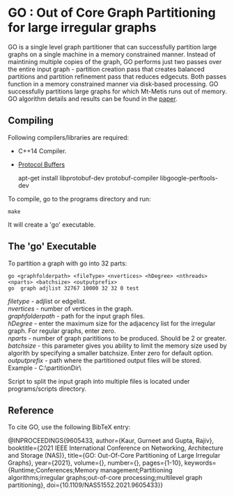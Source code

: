 
GO : Out of Core Graph Partitioning for large irregular graphs
=============================

GO is a single level graph partitioner that can successfully partition large graphs on a single machine in a memory constrained manner.
Instead of maintining multiple copies of the graph, GO performs just two passes over the entire input graph - partition creation pass that 
creates balanced partitions and partition refinement pass that reduces edgecuts. Both passes function in a memory constrained manner via 
disk-based processing. GO successfully partitions large graphs for which Mt-Metis runs out of memory. GO algorithm details and results
can be found in the [paper](https://www.cs.ucr.edu/~gupta/research/Publications/Comp/NAS2021.pdf).



Compiling 
-----------------------------
Following compilers/libraries are required:

* C++14 Compiler.
* [Protocol Buffers](https://protobuf.dev/)

    apt-get install libprotobuf-dev protobuf-compiler libgoogle-perftools-dev


To compile, go to the programs directory and run:

    make

It will create a 'go' executable.



The 'go' Executable
-----------------------------

To partition a graph with go into 32 parts:

    go <graphfolderpath> <fileType> <nvertices> <hDegree> <nthreads> <nparts> <batchsize> <outputprefix>
    go  graph adjlist 32767 10000 32 32 0 test   

*filetype* - adjlist or edgelist.  
*nvertices* - number of vertices in the graph.  
*graphfolderpath* - path for the input graph files.  
*hDegree* - enter the maximum size for the adjacency list for the irregular graph. For regular graphs, enter zero.  
*nparts* - number of graph parititions to be produced. Should be 2 or greater.  
*batchsize* - this parameter gives you ability to limit the memory size used by algorith by specifying a smaller batchsize.
              Enter zero for default option. 
*outputprefix* - path where the partitioned output files will be stored. Example - C:\partitionDir\


Script to split the input graph into multiple files is located under programs/scripts directory.  



Reference
-----------------------------

To cite GO, use the following BibTeX entry:

   @INPROCEEDINGS{9605433,
    author={Kaur, Gurneet and Gupta, Rajiv},
    booktitle={2021 IEEE International Conference on Networking, Architecture and Storage (NAS)},
    title={GO: Out-Of-Core Partitioning of Large Irregular Graphs},
    year={2021},
    volume={},
    number={},
    pages={1-10},
    keywords={Runtime;Conferences;Memory management;Partitioning algorithms;irregular graphs;out-of-core processing;multilevel graph partitioning},
    doi={10.1109/NAS51552.2021.9605433}}




<!-- Including GO API
-------------------------------

The file [mtmetis.h](@ref mtmetis.h) is the header that should be included
by external programs wishing link to mt-Metis. There are two high level
functions, mtmetis_partkway() for partitioning, and mtmetis_nd() for generating
orderings. At this time mt-Metis is highly experimental, and its
API is subject to change.
-->
